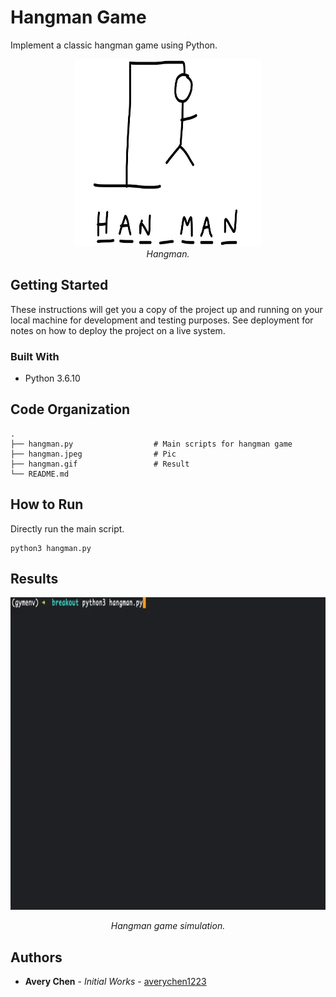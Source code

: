 # Hangman Game

Implement a classic hangman game using Python.

<p align="center">
  <img width="300" height="300" src="https://github.com/averychen1223/hangman-game/blob/main/hangman.jpeg"/><br/>
  <em>Hangman.</em>
</p>

## Getting Started

These instructions will get you a copy of the project up and running on your local machine for development and testing purposes. See deployment for notes on how to deploy the project on a live system.

### Built With

* Python 3.6.10

## Code Organization

```
.
├── hangman.py                  # Main scripts for hangman game
├── hangman.jpeg                # Pic
├── hangman.gif                 # Result
└── README.md
```

## How to Run

Directly run the main script.

```
python3 hangman.py
```

## Results

<p align="center">
  <img width="800" height="500" src="https://github.com/averychen1223/hangman-game/blob/main/hangman.gif"/><br/>
</p>
<p align="center">
  <em>Hangman game simulation.</em>
</p>

## Authors

* **Avery Chen** - <i>Initial Works</i> - [averychen1223](https://github.com/averychen1223)
